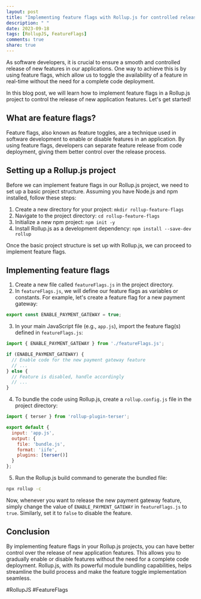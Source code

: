 ```yaml
---
layout: post
title: "Implementing feature flags with Rollup.js for controlled release of new application features"
description: " "
date: 2023-09-18
tags: [RollupJS, FeatureFlags]
comments: true
share: true
---
```


As software developers, it is crucial to ensure a smooth and controlled release of new features in our applications. One way to achieve this is by using feature flags, which allow us to toggle the availability of a feature in real-time without the need for a complete code deployment.

In this blog post, we will learn how to implement feature flags in a Rollup.js project to control the release of new application features. Let's get started!

## What are feature flags?

Feature flags, also known as feature toggles, are a technique used in software development to enable or disable features in an application. By using feature flags, developers can separate feature release from code deployment, giving them better control over the release process.

## Setting up a Rollup.js project

Before we can implement feature flags in our Rollup.js project, we need to set up a basic project structure. Assuming you have Node.js and npm installed, follow these steps:

1. Create a new directory for your project: `mkdir rollup-feature-flags`
2. Navigate to the project directory: `cd rollup-feature-flags`
3. Initialize a new npm project: `npm init -y`
4. Install Rollup.js as a development dependency: `npm install --save-dev rollup`

Once the basic project structure is set up with Rollup.js, we can proceed to implement feature flags.

## Implementing feature flags

1. Create a new file called `featureFlags.js` in the project directory.
2. In `featureFlags.js`, we will define our feature flags as variables or constants. For example, let's create a feature flag for a new payment gateway:

```javascript
export const ENABLE_PAYMENT_GATEWAY = true;
```

3. In your main JavaScript file (e.g., `app.js`), import the feature flag(s) defined in `featureFlags.js`:

```javascript
import { ENABLE_PAYMENT_GATEWAY } from './featureFlags.js';

if (ENABLE_PAYMENT_GATEWAY) {
  // Enable code for the new payment gateway feature
  // ...
} else {
  // Feature is disabled, handle accordingly
  // ...
}
```

4. To bundle the code using Rollup.js, create a `rollup.config.js` file in the project directory:

```javascript
import { terser } from 'rollup-plugin-terser';

export default {
  input: 'app.js',
  output: {
    file: 'bundle.js',
    format: 'iife',
    plugins: [terser()]
  }
};
```

5. Run the Rollup.js build command to generate the bundled file:

```bash
npx rollup -c
```

Now, whenever you want to release the new payment gateway feature, simply change the value of `ENABLE_PAYMENT_GATEWAY` in `featureFlags.js` to `true`. Similarly, set it to `false` to disable the feature.

## Conclusion

By implementing feature flags in your Rollup.js projects, you can have better control over the release of new application features. This allows you to gradually enable or disable features without the need for a complete code deployment. Rollup.js, with its powerful module bundling capabilities, helps streamline the build process and make the feature toggle implementation seamless.

#RollupJS #FeatureFlags